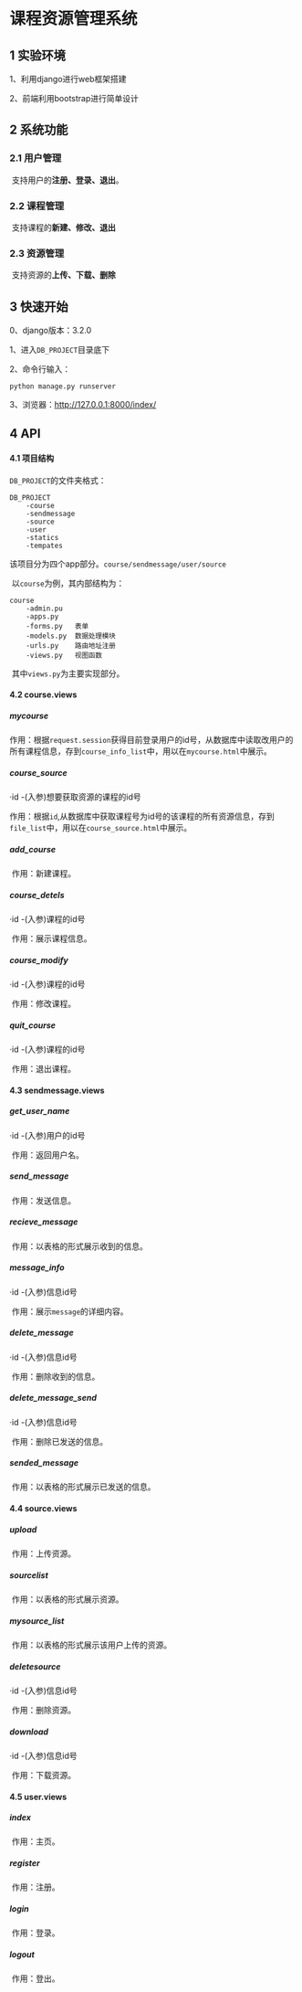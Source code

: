# 课程资源管理系统

## 1 实验环境

1、利用django进行web框架搭建

2、前端利用bootstrap进行简单设计

## 2 系统功能

### 2.1 用户管理

​	支持用户的**注册、登录、退出**。

### 2.2 课程管理

​	支持课程的**新建、修改、退出**

### 2.3 资源管理

​	支持资源的**上传、下载、删除**

## 3 快速开始

0、django版本：3.2.0

1、进入``DB_PROJECT``目录底下

2、命令行输入：

``python manage.py runserver``

3、浏览器：http://127.0.0.1:8000/index/

## 4 API

#### 4.1 项目结构

``DB_PROJECT``的文件夹格式：

```
DB_PROJECT
	-course
	-sendmessage
	-source
	-user
	-statics
	-tempates
```

​	该项目分为四个app部分。``course/sendmessage/user/source``

​	以``course``为例，其内部结构为：

```
course
	-admin.pu
	-apps.py
	-forms.py	表单
	-models.py	数据处理模块
	-urls.py	路由地址注册
	-views.py	视图函数
```

​	其中``views.py``为主要实现部分。

#### 4.2 course.views

##### mycourse

​	作用：根据``request.session``获得目前登录用户的id号，从数据库中读取改用户的所有课程信息，存到``course_info_list``中，用以在``mycourse.html``中展示。

##### course_source

·id -(入参)想要获取资源的课程的id号

​	作用：根据``id``,从数据库中获取课程号为id号的该课程的所有资源信息，存到``file_list``中，用以在``course_source.html``中展示。

##### add_course

​	作用：新建课程。

##### course_detels

·id -(入参)课程的id号

​	作用：展示课程信息。

##### course_modify

·id -(入参)课程的id号

​	作用：修改课程。

##### quit_course

·id -(入参)课程的id号

​	作用：退出课程。

#### 4.3 sendmessage.views

##### get_user_name

·id -(入参)用户的id号

​	作用：返回用户名。

##### send_message

​	作用：发送信息。

##### recieve_message

​	作用：以表格的形式展示收到的信息。

##### message_info

·id -(入参)信息id号

​	作用：展示``message``的详细内容。

##### delete_message

·id -(入参)信息id号

​	作用：删除收到的信息。

##### delete_message_send

·id -(入参)信息id号

​	作用：删除已发送的信息。

##### sended_message

​	作用：以表格的形式展示已发送的信息。

#### 4.4 source.views

##### upload

​	作用：上传资源。

##### sourcelist

​	作用：以表格的形式展示资源。

##### mysource_list

​	作用：以表格的形式展示该用户上传的资源。

##### deletesource

·id -(入参)信息id号

​	作用：删除资源。

##### download

·id -(入参)信息id号

​	作用：下载资源。

#### 4.5 user.views

##### index

​	作用：主页。

##### register

​	作用：注册。

##### login

​	作用：登录。

##### logout

​	作用：登出。
